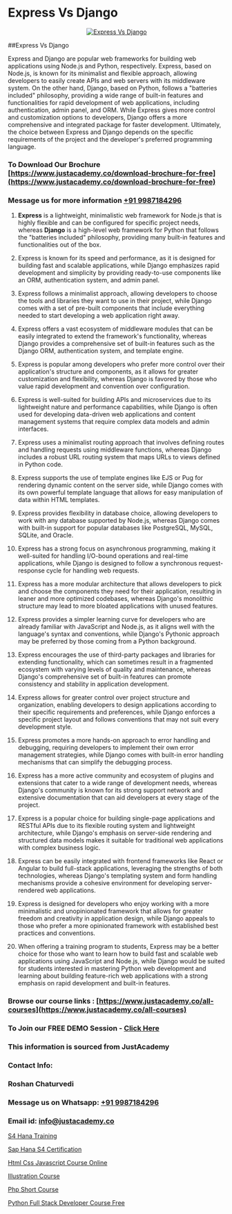 # Express Vs Django

<p align="center">
  <a href="https://justacademy.co/course-detail/django-training">
    <img src="https://justacademy.co/storage2/course_image/1677245458_course_image.webp" alt="Express Vs Django">
  </a>
</p>
##Express Vs Django

Express and Django are popular web frameworks for building web applications using Node.js and Python, respectively. Express, based on Node.js, is known for its minimalist and flexible approach, allowing developers to easily create APIs and web servers with its middleware system. On the other hand, Django, based on Python, follows a "batteries included" philosophy, providing a wide range of built-in features and functionalities for rapid development of web applications, including authentication, admin panel, and ORM. While Express gives more control and customization options to developers, Django offers a more comprehensive and integrated package for faster development. Ultimately, the choice between Express and Django depends on the specific requirements of the project and the developer's preferred programming language.
### To Download Our Brochure [https://www.justacademy.co/download-brochure-for-free](https://www.justacademy.co/download-brochure-for-free)
### Message us for more information [+91 9987184296](https://api.whatsapp.com/send?phone=919987184296)
1) **Express** is a lightweight, minimalistic web framework for Node.js that is highly flexible and can be configured for specific project needs, whereas **Django** is a high-level web framework for Python that follows the "batteries included" philosophy, providing many built-in features and functionalities out of the box.

2) Express is known for its speed and performance, as it is designed for building fast and scalable applications, while Django emphasizes rapid development and simplicity by providing ready-to-use components like an ORM, authentication system, and admin panel.

3) Express follows a minimalist approach, allowing developers to choose the tools and libraries they want to use in their project, while Django comes with a set of pre-built components that include everything needed to start developing a web application right away.

4) Express offers a vast ecosystem of middleware modules that can be easily integrated to extend the framework's functionality, whereas Django provides a comprehensive set of built-in features such as the Django ORM, authentication system, and template engine.

5) Express is popular among developers who prefer more control over their application's structure and components, as it allows for greater customization and flexibility, whereas Django is favored by those who value rapid development and convention over configuration.

6) Express is well-suited for building APIs and microservices due to its lightweight nature and performance capabilities, while Django is often used for developing data-driven web applications and content management systems that require complex data models and admin interfaces.

7) Express uses a minimalist routing approach that involves defining routes and handling requests using middleware functions, whereas Django includes a robust URL routing system that maps URLs to views defined in Python code.

8) Express supports the use of template engines like EJS or Pug for rendering dynamic content on the server side, while Django comes with its own powerful template language that allows for easy manipulation of data within HTML templates.

9) Express provides flexibility in database choice, allowing developers to work with any database supported by Node.js, whereas Django comes with built-in support for popular databases like PostgreSQL, MySQL, SQLite, and Oracle.

10) Express has a strong focus on asynchronous programming, making it well-suited for handling I/O-bound operations and real-time applications, while Django is designed to follow a synchronous request-response cycle for handling web requests.

11) Express has a more modular architecture that allows developers to pick and choose the components they need for their application, resulting in leaner and more optimized codebases, whereas Django's monolithic structure may lead to more bloated applications with unused features.

12) Express provides a simpler learning curve for developers who are already familiar with JavaScript and Node.js, as it aligns well with the language's syntax and conventions, while Django's Pythonic approach may be preferred by those coming from a Python background.

13) Express encourages the use of third-party packages and libraries for extending functionality, which can sometimes result in a fragmented ecosystem with varying levels of quality and maintenance, whereas Django's comprehensive set of built-in features can promote consistency and stability in application development.

14) Express allows for greater control over project structure and organization, enabling developers to design applications according to their specific requirements and preferences, while Django enforces a specific project layout and follows conventions that may not suit every development style.

15) Express promotes a more hands-on approach to error handling and debugging, requiring developers to implement their own error management strategies, while Django comes with built-in error handling mechanisms that can simplify the debugging process.

16) Express has a more active community and ecosystem of plugins and extensions that cater to a wide range of development needs, whereas Django's community is known for its strong support network and extensive documentation that can aid developers at every stage of the project.

17) Express is a popular choice for building single-page applications and RESTful APIs due to its flexible routing system and lightweight architecture, while Django's emphasis on server-side rendering and structured data models makes it suitable for traditional web applications with complex business logic.

18) Express can be easily integrated with frontend frameworks like React or Angular to build full-stack applications, leveraging the strengths of both technologies, whereas Django's templating system and form handling mechanisms provide a cohesive environment for developing server-rendered web applications.

19) Express is designed for developers who enjoy working with a more minimalistic and unopinionated framework that allows for greater freedom and creativity in application design, while Django appeals to those who prefer a more opinionated framework with established best practices and conventions.

20) When offering a training program to students, Express may be a better choice for those who want to learn how to build fast and scalable web applications using JavaScript and Node.js, while Django would be suited for students interested in mastering Python web development and learning about building feature-rich web applications with a strong emphasis on rapid development and built-in features.

### Browse our course links : [https://www.justacademy.co/all-courses](https://www.justacademy.co/all-courses) 
### To Join our FREE DEMO Session - [Click Here](https://www.justacademy.co/register-for-course-demo)


### This information is sourced from JustAcademy
### Contact Info:
### Roshan Chaturvedi
### Message us on Whatsapp: [+91 9987184296](https://api.whatsapp.com/send?phone=919987184296)
### Email id: [info@justacademy.co](mailto:info@justacademy.co)
                
[S4 Hana Training](https://www.linkedin.com/pulse/s4-hana-training-justacademy-beangaluru-2dj4c/)

[Sap Hana S4 Certification](https://www.linkedin.com/pulse/sap-hana-s4-certification-justacademy-cupertino-gttwc/)

[Html Css Javascript Course Online](https://medium.com/@abhidnya.1068/html-css-javascript-course-online-fe45850fc991)

[Illustration Course](https://medium.com/@shivamja27/illustration-course-f7c67e72de3a)

[Php Short Course](https://justacademyin.github.io/justacademy/php-short-course)

[Python Full Stack Developer Course Free](https://justacademyin.github.io/justacademy/python-full-stack-developer-course-free)

